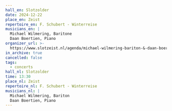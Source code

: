 ```yaml
---
hall_en: Slotzolder
date: 2024-12-22
place_en: Zeist
repertoire_en: F. Schubert - Winterreise
musicians_en: |
  Michael Wilmering, Baritone
  Daan Boertien, Piano
organizer_url: >-
  https://www.slotzeist.nl/agenda/michael-wilmering-bariton-&-daan-boertien-piano
in_archive: true
cancelled: false
tags:
  - concerts
hall_nl: Slotzolder
time: 13:30
place_nl: Zeist
repertoire_nl: F. Schubert - Winterreise
musicians_nl: |
  Michael Wilmering, Bariton
  Daan Boertien, Piano
---
```

